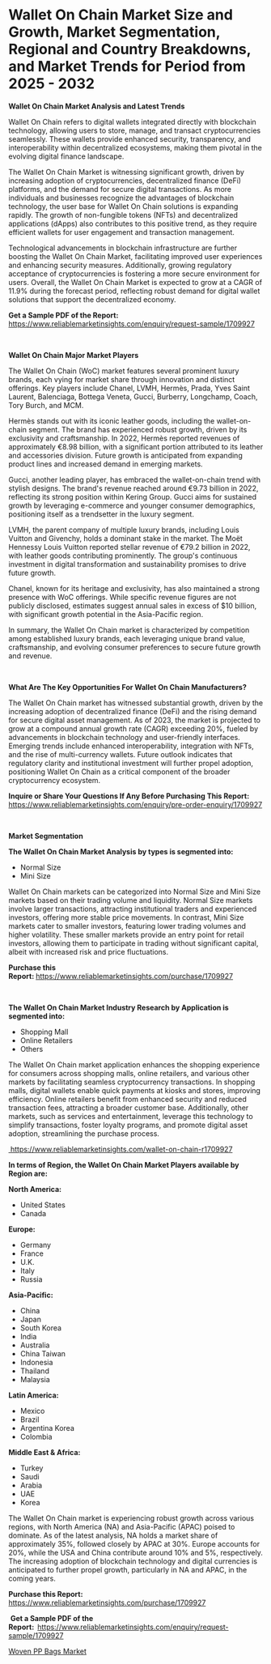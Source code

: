 <p><h1>Wallet On Chain Market Size and Growth, Market Segmentation, Regional and Country Breakdowns, and Market Trends for Period from 2025 -  2032</h1></p><p><strong>Wallet On Chain Market Analysis and Latest Trends</strong></p>
<p><p>Wallet On Chain refers to digital wallets integrated directly with blockchain technology, allowing users to store, manage, and transact cryptocurrencies seamlessly. These wallets provide enhanced security, transparency, and interoperability within decentralized ecosystems, making them pivotal in the evolving digital finance landscape.</p><p>The Wallet On Chain Market is witnessing significant growth, driven by increasing adoption of cryptocurrencies, decentralized finance (DeFi) platforms, and the demand for secure digital transactions. As more individuals and businesses recognize the advantages of blockchain technology, the user base for Wallet On Chain solutions is expanding rapidly. The growth of non-fungible tokens (NFTs) and decentralized applications (dApps) also contributes to this positive trend, as they require efficient wallets for user engagement and transaction management.</p><p>Technological advancements in blockchain infrastructure are further boosting the Wallet On Chain Market, facilitating improved user experiences and enhancing security measures. Additionally, growing regulatory acceptance of cryptocurrencies is fostering a more secure environment for users. Overall, the Wallet On Chain Market is expected to grow at a CAGR of 11.9% during the forecast period, reflecting robust demand for digital wallet solutions that support the decentralized economy.</p></p>
<p><strong>Get a Sample PDF of the Report:&nbsp;</strong> <a href="https://www.reliablemarketinsights.com/enquiry/request-sample/1709927?utm_campaign=3031&utm_medium=2&utm_source=Github&utm_content=ia&utm_term=04042025&utm_id=wallet-on-chain">https://www.reliablemarketinsights.com/enquiry/request-sample/1709927</a></p>
<p>&nbsp;</p>
<p><strong>Wallet On Chain Major Market Players</strong></p>
<p><p>The Wallet On Chain (WoC) market features several prominent luxury brands, each vying for market share through innovation and distinct offerings. Key players include Chanel, LVMH, Hermès, Prada, Yves Saint Laurent, Balenciaga, Bottega Veneta, Gucci, Burberry, Longchamp, Coach, Tory Burch, and MCM.</p><p>Hermès stands out with its iconic leather goods, including the wallet-on-chain segment. The brand has experienced robust growth, driven by its exclusivity and craftsmanship. In 2022, Hermès reported revenues of approximately €8.98 billion, with a significant portion attributed to its leather and accessories division. Future growth is anticipated from expanding product lines and increased demand in emerging markets.</p><p>Gucci, another leading player, has embraced the wallet-on-chain trend with stylish designs. The brand's revenue reached around €9.73 billion in 2022, reflecting its strong position within Kering Group. Gucci aims for sustained growth by leveraging e-commerce and younger consumer demographics, positioning itself as a trendsetter in the luxury segment.</p><p>LVMH, the parent company of multiple luxury brands, including Louis Vuitton and Givenchy, holds a dominant stake in the market. The Moët Hennessy Louis Vuitton reported stellar revenue of €79.2 billion in 2022, with leather goods contributing prominently. The group's continuous investment in digital transformation and sustainability promises to drive future growth.</p><p>Chanel, known for its heritage and exclusivity, has also maintained a strong presence with WoC offerings. While specific revenue figures are not publicly disclosed, estimates suggest annual sales in excess of $10 billion, with significant growth potential in the Asia-Pacific region.</p><p>In summary, the Wallet On Chain market is characterized by competition among established luxury brands, each leveraging unique brand value, craftsmanship, and evolving consumer preferences to secure future growth and revenue.</p></p>
<p>&nbsp;</p>
<p><strong>What Are The Key Opportunities For Wallet On Chain Manufacturers?</strong></p>
<p><p>The Wallet On Chain market has witnessed substantial growth, driven by the increasing adoption of decentralized finance (DeFi) and the rising demand for secure digital asset management. As of 2023, the market is projected to grow at a compound annual growth rate (CAGR) exceeding 20%, fueled by advancements in blockchain technology and user-friendly interfaces. Emerging trends include enhanced interoperability, integration with NFTs, and the rise of multi-currency wallets. Future outlook indicates that regulatory clarity and institutional investment will further propel adoption, positioning Wallet On Chain as a critical component of the broader cryptocurrency ecosystem.</p></p>
<p><strong>Inquire or Share Your Questions If Any Before Purchasing This Report:</strong> <a href="https://www.reliablemarketinsights.com/enquiry/pre-order-enquiry/1709927?utm_campaign=3031&utm_medium=2&utm_source=Github&utm_content=ia&utm_term=04042025&utm_id=wallet-on-chain">https://www.reliablemarketinsights.com/enquiry/pre-order-enquiry/1709927</a></p>
<p>&nbsp;</p>
<p><strong>Market Segmentation</strong></p>
<p><strong>The Wallet On Chain Market Analysis by types is segmented into:</strong></p>
<p><ul><li>Normal Size</li><li>Mini Size</li></ul></p>
<p><p>Wallet On Chain markets can be categorized into Normal Size and Mini Size markets based on their trading volume and liquidity. Normal Size markets involve larger transactions, attracting institutional traders and experienced investors, offering more stable price movements. In contrast, Mini Size markets cater to smaller investors, featuring lower trading volumes and higher volatility. These smaller markets provide an entry point for retail investors, allowing them to participate in trading without significant capital, albeit with increased risk and price fluctuations.</p></p>
<p><strong>Purchase this Report:&nbsp;</strong><a href="https://www.reliablemarketinsights.com/purchase/1709927?utm_campaign=3031&utm_medium=2&utm_source=Github&utm_content=ia&utm_term=04042025&utm_id=wallet-on-chain">https://www.reliablemarketinsights.com/purchase/1709927</a></p>
<p>&nbsp;</p>
<p><strong>The Wallet On Chain Market Industry Research by Application is segmented into:</strong></p>
<p><ul><li>Shopping Mall</li><li>Online Retailers</li><li>Others</li></ul></p>
<p><p>The Wallet On Chain market application enhances the shopping experience for consumers across shopping malls, online retailers, and various other markets by facilitating seamless cryptocurrency transactions. In shopping malls, digital wallets enable quick payments at kiosks and stores, improving efficiency. Online retailers benefit from enhanced security and reduced transaction fees, attracting a broader customer base. Additionally, other markets, such as services and entertainment, leverage this technology to simplify transactions, foster loyalty programs, and promote digital asset adoption, streamlining the purchase process.</p></p>
<p><a href="https://www.reliablemarketinsights.com/wallet-on-chain-r1709927?utm_campaign=3031&utm_medium=2&utm_source=Github&utm_content=ia&utm_term=04042025&utm_id=wallet-on-chain">&nbsp;https://www.reliablemarketinsights.com/wallet-on-chain-r1709927</a></p>
<p><strong>In terms of Region, the Wallet On Chain Market Players available by Region are:</strong></p>
<p>
    <p> <strong> North America: </strong>
        <ul>
            <li>United States</li>
            <li>Canada</li>
        </ul>
        </p> 
    <p> <strong> Europe: </strong>
        <ul>
            <li>Germany</li>
            <li>France</li>
            <li>U.K.</li>
            <li>Italy</li>
            <li>Russia</li>
        </ul>
        </p> 
    <p> <strong> Asia-Pacific: </strong>
        <ul>
            <li>China</li>
            <li>Japan</li>
            <li>South Korea</li>
            <li>India</li>
            <li>Australia</li>
            <li>China Taiwan</li>
            <li>Indonesia</li>
            <li>Thailand</li>
            <li>Malaysia</li>
        </ul>
        </p> 
    <p> <strong> Latin America: </strong>
        <ul>
            <li>Mexico</li>
            <li>Brazil</li>
            <li>Argentina Korea</li>
            <li>Colombia</li>
        </ul>
        </p> 
    <p> <strong> Middle East & Africa: </strong>
        <ul>
            <li>Turkey</li>
            <li>Saudi</li>
            <li>Arabia</li>
            <li>UAE</li>
            <li>Korea</li>
        </ul>
    </p>
    </p>
<p><p>The Wallet On Chain market is experiencing robust growth across various regions, with North America (NA) and Asia-Pacific (APAC) poised to dominate. As of the latest analysis, NA holds a market share of approximately 35%, followed closely by APAC at 30%. Europe accounts for 20%, while the USA and China contribute around 10% and 5%, respectively. The increasing adoption of blockchain technology and digital currencies is anticipated to further propel growth, particularly in NA and APAC, in the coming years.</p></p>
<p><strong>Purchase this Report: </strong><a href="https://www.reliablemarketinsights.com/purchase/1709927?utm_campaign=3031&utm_medium=2&utm_source=Github&utm_content=ia&utm_term=04042025&utm_id=wallet-on-chain">https://www.reliablemarketinsights.com/purchase/1709927</a></p>
<p>&nbsp;<strong>Get a Sample PDF of the Report:&nbsp;&nbsp;</strong><a href="https://www.reliablemarketinsights.com/enquiry/request-sample/1709927?utm_campaign=3031&utm_medium=2&utm_source=Github&utm_content=ia&utm_term=04042025&utm_id=wallet-on-chain">https://www.reliablemarketinsights.com/enquiry/request-sample/1709927</a></p>
<p><strong></strong></p>
<p><p><a href="https://github.com/tashipmhuiri/Market-Research-Report-List-1/blob/main/woven-pp-bags-market.md?utm_campaign=3031&utm_medium=2&utm_source=Github&utm_content=ia&utm_term=04042025&utm_id=wallet-on-chain">Woven PP Bags Market</a></p></p>